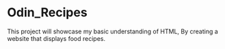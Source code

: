 # Odin_Recipes
This project will showcase my basic understanding of HTML, By creating a website that displays food recipes.
